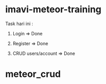 # imavi-meteor-training

Task hari ini :
1. Login => Done
2. Register => Done

3. CRUD users/account => Done
# meteor_crud
